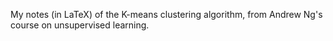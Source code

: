 My notes (in LaTeX) of the K-means clustering algorithm, from Andrew Ng's course on unsupervised learning.

